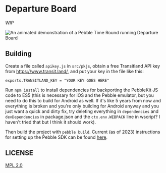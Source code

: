 # Departure Board

*WIP*

![An animated demonstration of a Pebble Time Round running Departure Board](resources/departure_board.gif)

## Building

Create a file called `apikey.js` in `src/pkjs`, obtain a free Transitland API key from https://www.transit.land/, and put your key in the file like this:

    exports.TRANSITLAND_KEY = "YOUR KEY GOES HERE"

Run `npm install` to install dependencies for backporting the PebbleKit JS code to ES5 (this is necessary for iOS and the Pebble emulator, but you need to do this to build for Android as well. If it's like 5 years from now and everything is broken and you're only building for Android anyway and you just want a quick and dirty fix, try deleting everything in `dependencies` and `devDependencies` in package.json and the `ctx.env.WEBPACK` line in wscript? I haven't tried that but I think it should work).

Then build the project with `pebble build`. Current (as of 2023) instructions for setting up the Pebble SDK can be found [here](https://github.com/andyburris/pebble-setup).

## LICENSE

[MPL 2.0](LICENSE.txt)